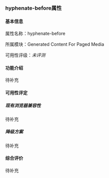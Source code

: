 ### hyphenate-before属性

#### 基本信息

属性名称：hyphenate-before

所属模块：Generated Content For Paged Media

可用性评级：*未评测*

#### 功能介绍

待补充

#### 可用性评定

##### 现有浏览器兼容性

待补充

##### 降级方案

待补充

#### 综合评价

待补充